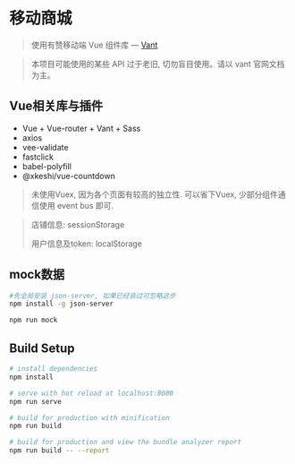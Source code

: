 # 移动商城

> 使用有赞移动端 Vue 组件库 — [Vant](https://youzan.github.io/vant/#/zh-CN/intro)

> 本项目可能使用的某些 API 过于老旧, 切勿盲目使用。请以 vant 官网文档为主。

## Vue相关库与插件

- Vue + Vue-router + Vant + Sass
- axios
- vee-validate
- fastclick
- babel-polyfill
- @xkeshi/vue-countdown

> 未使用Vuex, 因为各个页面有较高的独立性. 可以省下Vuex, 少部分组件通信使用 event bus 即可.


> 店铺信息: sessionStorage
>
> 用户信息及token:  localStorage

## mock数据


``` bash
#先全局安装 json-server, 如果已经装过可忽略这步
npm install -g json-server

npm run mock
```

## Build Setup

``` bash
# install dependencies
npm install

# serve with hot reload at localhost:8080
npm run serve

# build for production with minification
npm run build

# build for production and view the bundle analyzer report
npm run build -- --report
```
